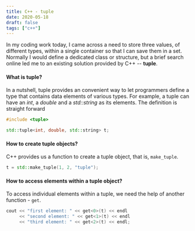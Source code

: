 ```yaml
---
title: C++ - tuple
date: 2020-05-18
draft: false
tags: ["c++"]
---
```


In my coding work today, I came across a need to store three values, of different types, within a single container so that I can save them in a set.
Normally I would define a dedicated class or structure, but a brief search online led me to an existing solution provided by C++ -- **tuple**.

#### What is tuple?

In a nutshell, tuple provides an convenient way to let programmers define a type that contains data elements of various types.
For example, a tuple can have an *int*, a *double* and a *std::string* as its elements.
The definition is straight forward

```cpp
#include <tuple>

std::tuple<int, double, std::string> t;
```

#### How to create tuple objects?

C++ provides us a function to create a tuple object, that is, `make_tuple`.

```cpp
t = std::make_tuple(1, 2, "tuple");
```

#### How to access elements within a tuple object?

To access individual elements within a tuple, we need the help of another function - `get`.

```cpp
cout << "first element: " << get<0>(t) << endl
     << "second element: " << get<1>(t) << endl
     << "third element: " << get<2>(t) << endl;
```
